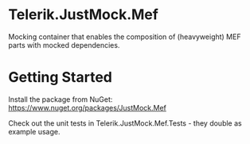Telerik.JustMock.Mef
====================

Mocking container that enables the composition of (heavyweight) MEF parts with mocked dependencies.

Getting Started
===============
Install the package from NuGet: https://www.nuget.org/packages/JustMock.Mef

Check out the unit tests in Telerik.JustMock.Mef.Tests - they double as example usage.
